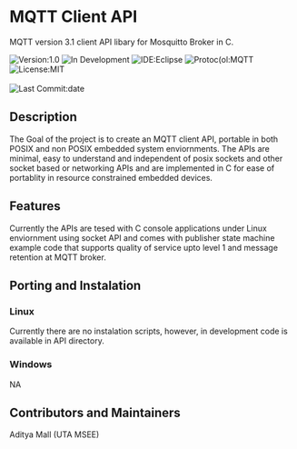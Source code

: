 
# MQTT Client API

MQTT version 3.1 client API libary for Mosquitto Broker in C.

![Version:1.0](https://img.shields.io/badge/Version-1.0-green.svg)
![In Development](https://img.shields.io/badge/Status-In%20Development-orange.svg)
![IDE:Eclipse](https://img.shields.io/badge/Ide-Eclipse-blue)
![Protoc(ol:MQTT](https://img.shields.io/badge/Protocol-MQTT-blue)
![License:MIT](https://img.shields.io/github/last-commit/adimalla/MQTT-3.1-C?label=Last%20Commit&style=plastic)
<BR>
<BR>
![Last Commit:date](https://img.shields.io/github/last-commit/adimalla/MQTT-3.1-C?label=Last%20Commit&style=plastic)


## Description
The Goal of the project is to create an MQTT client API, portable in both POSIX and non POSIX embedded system enviornments. The APIs are minimal, easy to understand and independent of posix sockets and other socket based or networking APIs and are implemented in C for ease of portablity in resource constrained embedded devices.

## Features
Currently the APIs are tesed with C console applications under Linux enviornment using socket API and comes with publisher state machine example code that supports quality of service upto level 1 and message retention at MQTT broker.

## Porting and Instalation

### Linux
Currently there are no instalation scripts, however, in development code is available in API directory.

### Windows
NA

## Contributors and Maintainers
Aditya Mall                 (UTA MSEE)

